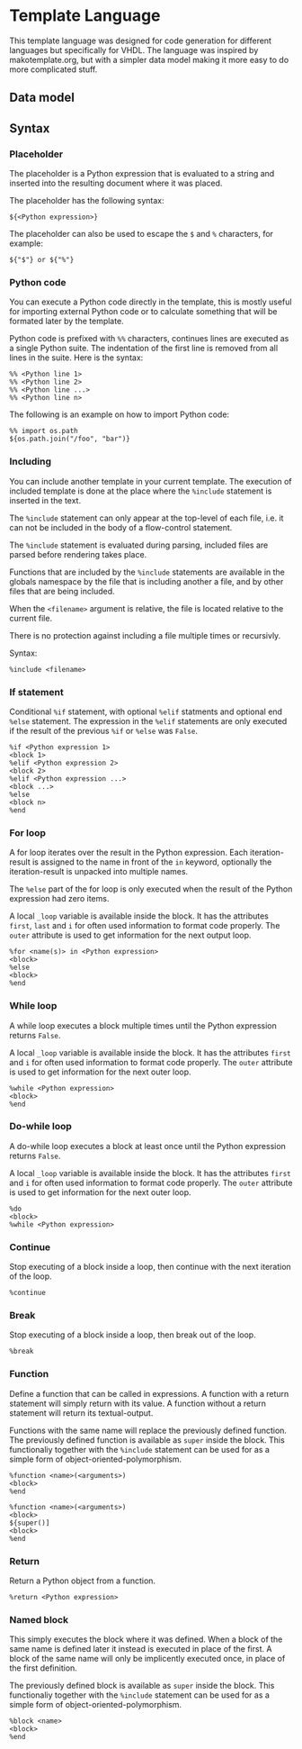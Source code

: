 # Template Language

This template language was designed for code generation for different languages
but specifically for VHDL. The language was inspired by makotemplate.org, but with
a simpler data model making it more easy to do more complicated stuff.

## Data model


## Syntax

### Placeholder
The placeholder is a Python expression that is evaluated to a string and inserted
into the resulting document where it was placed.

The placeholder has the following syntax:

```
${<Python expression>}
```

The placeholder can also be used to escape the `$` and `%` characters, for example:

```
${"$"} or ${"%"}
```

### Python code
You can execute a Python code directly in the template, this is mostly useful for importing
external Python code or to calculate something that will be formated later by the template.

Python code is prefixed with `%%` characters, continues lines are executed as a single Python
suite. The indentation of the first line is removed from all lines in the suite. Here is the syntax:

```
%% <Python line 1>
%% <Python line 2>
%% <Python line ...>
%% <Python line n>
```

The following is an example on how to import Python code:

```
%% import os.path
${os.path.join("/foo", "bar")}
```

### Including
You can include another template in your current template.
The execution of included template is done at the place where the `%include` statement is inserted
in the text.

The `%include` statement can only appear at the top-level of each file, i.e. it can not be included 
in the body of a flow-control statement.

The `%include` statement is evaluated during parsing, included files are parsed before rendering takes
place.

Functions that are included by the `%include` statements are available in the globals namespace by the
file that is including another a file, and by other files that are being included.

When the `<filename>` argument is relative, the file is located relative to the current file.

There is no protection against including a file multiple times or recursivly.

Syntax:
```
%include <filename>
```

### If statement
Conditional `%if` statement, with optional `%elif` statments and optional end `%else` statement.
The expression in the `%elif` statements are only executed if the result of the previous `%if` or `%else`
was `False`.

```
%if <Python expression 1>
<block 1>
%elif <Python expression 2>
<block 2>
%elif <Python expression ...>
<block ...>
%else
<block n>
%end
```

### For loop
A for loop iterates over the result in the Python expression. Each iteration-result is
assigned to the name in front of the `in` keyword, optionally the iteration-result is
unpacked into multiple names.

The `%else` part of the for loop is only executed when the result of the Python expression
had zero items.

A local `_loop` variable is available inside the block. It has the attributes `first`, `last` and `i`
for often used information to format code properly. The `outer` attribute is used to get information
for the next output loop.

```
%for <name(s)> in <Python expression>
<block>
%else
<block>
%end
```

### While loop
A while loop executes a block multiple times until the Python expression returns `False`.

A local `_loop` variable is available inside the block. It has the attributes `first` and `i`
for often used information to format code properly. The `outer` attribute is used to get information
for the next outer loop.

```
%while <Python expression>
<block>
%end
```

### Do-while loop
A do-while loop executes a block at least once until the Python expression returns `False`.

A local `_loop` variable is available inside the block. It has the attributes `first` and `i`
for often used information to format code properly. The `outer` attribute is used to get information
for the next outer loop.

```
%do
<block>
%while <Python expression>
```

### Continue
Stop executing of a block inside a loop, then continue with the next iteration of the loop.

```
%continue
```

### Break
Stop executing of a block inside a loop, then break out of the loop.

```
%break
```

### Function
Define a function that can be called in expressions.
A function with a return statement will simply return with its value.
A function without a return statement will return its textual-output.

Functions with the same name will replace the previously defined function.
The previously defined function is available as `super` inside the block.
This functionaliy together with the `%include` statement can be used for
as a simple form of object-oriented-polymorphism.

```
%function <name>(<arguments>)
<block>
%end
```

```
%function <name>(<arguments>)
<block>
${super()]
<block>
%end
```

### Return
Return a Python object from a function.

```
%return <Python expression>
```

### Named block
This simply executes the block where it was defined. When a block of the same
name is defined later it instead is executed in place of the first. A block
of the same name will only be implicently executed once, in place of the first
definition.

The previously defined block is available as `super` inside the block.
This functionaliy together with the `%include` statement can be used for
as a simple form of object-oriented-polymorphism.

```
%block <name>
<block>
%end
```



